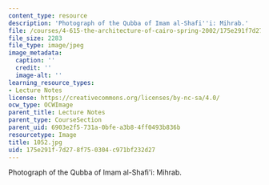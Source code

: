 ```yaml
---
content_type: resource
description: 'Photograph of the Qubba of Imam al-Shafi''i: Mihrab.'
file: /courses/4-615-the-architecture-of-cairo-spring-2002/175e291f7d278f750304c971bf232d27_1052.jpg
file_size: 2283
file_type: image/jpeg
image_metadata:
  caption: ''
  credit: ''
  image-alt: ''
learning_resource_types:
- Lecture Notes
license: https://creativecommons.org/licenses/by-nc-sa/4.0/
ocw_type: OCWImage
parent_title: Lecture Notes
parent_type: CourseSection
parent_uid: 6903e2f5-731a-0bfe-a3b8-4ff0493b836b
resourcetype: Image
title: 1052.jpg
uid: 175e291f-7d27-8f75-0304-c971bf232d27
---
```

Photograph of the Qubba of Imam al-Shafi'i: Mihrab.